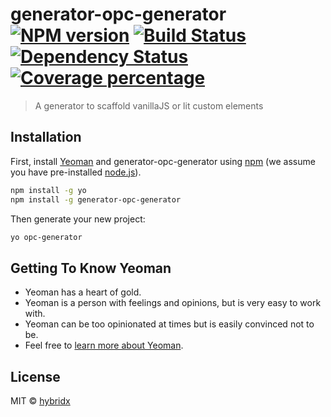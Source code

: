 # generator-opc-generator [![NPM version][npm-image]][npm-url] [![Build Status][travis-image]][travis-url] [![Dependency Status][daviddm-image]][daviddm-url] [![Coverage percentage][coveralls-image]][coveralls-url]
> A generator to scaffold vanillaJS or lit custom elements

## Installation

First, install [Yeoman](http://yeoman.io) and generator-opc-generator using [npm](https://www.npmjs.com/) (we assume you have pre-installed [node.js](https://nodejs.org/)).

```bash
npm install -g yo
npm install -g generator-opc-generator
```

Then generate your new project:

```bash
yo opc-generator
```

## Getting To Know Yeoman

 * Yeoman has a heart of gold.
 * Yeoman is a person with feelings and opinions, but is very easy to work with.
 * Yeoman can be too opinionated at times but is easily convinced not to be.
 * Feel free to [learn more about Yeoman](http://yeoman.io/).

## License

MIT © [hybridx](https://hybridx.github.io)


[npm-image]: https://badge.fury.io/js/generator-opc-generator.svg
[npm-url]: https://npmjs.org/package/generator-opc-generator
[travis-image]: https://travis-ci.com/hybridx/generator-opc-generator.svg?branch=master
[travis-url]: https://travis-ci.com/hybridx/generator-opc-generator
[daviddm-image]: https://david-dm.org/hybridx/generator-opc-generator.svg?theme=shields.io
[daviddm-url]: https://david-dm.org/hybridx/generator-opc-generator
[coveralls-image]: https://coveralls.io/repos/hybridx/generator-opc-generator/badge.svg
[coveralls-url]: https://coveralls.io/r/hybridx/generator-opc-generator
